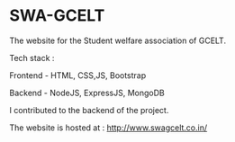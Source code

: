 # SWA-GCELT
The website for the Student welfare association of GCELT.

Tech stack : 

Frontend - HTML, CSS,JS, Bootstrap

Backend - NodeJS, ExpressJS, MongoDB

I contributed to the backend of the project.

The website is hosted at : http://www.swagcelt.co.in/
